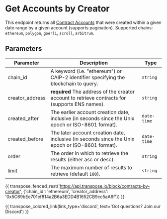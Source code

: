 # Get Accounts by Creator

This endpoint returns all [Contract Accounts](../models/account_model.md) that were created within a given date range by a given account (supports pagination). Supported chains: `ethereum`, `polygon`, `goerli`, `scroll`, `arbitrum`.

## Parameters
| Parameter | Description | Type |
| -------- | ---------- | --- |
| chain_id | A keyword (i.e. "ethereum") or CAIP-2 identifier specifying the blockchain to query. | `string` |
| creator_address | **required** The address of the creator account to retrieve contracts for (supports ENS names). | `string` |
| created_after | The earlier account creation date, inclusive (in seconds since the Unix epoch or ISO-8601 format). | `date-time` |
| created_before | The later account creation date, inclusive (in seconds since the Unix epoch or ISO-8601 format). | `date-time` |
| order | The order in which to retrieve the results (either asc or desc). | `string` |
| limit | The maximum number of results to retrieve (default `100`). | `string` |

{{ transpose_fenced_rest('https://api.transpose.io/block/contracts-by-creator', {'chain_id': 'ethereum', 'creator_address': '0x5C69bEe701ef814a2B6a3EDD4B1652CB9cc5aA6f'}) }}

{{ transpose_colored_link(link_type='discord', text='Got questions?  Join our Discord') }}
